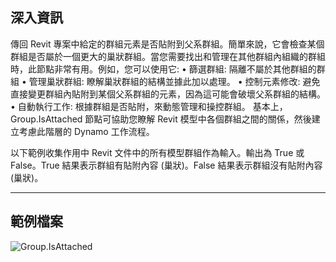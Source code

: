 ## 深入資訊
傳回 Revit 專案中給定的群組元素是否貼附到父系群組。簡單來說，它會檢查某個群組是否屬於一個更大的巢狀群組。當您需要找出和管理在其他群組內組織的群組時，此節點非常有用。例如，您可以使用它:
• 篩選群組: 隔離不屬於其他群組的群組
• 管理巢狀群組: 瞭解巢狀群組的結構並據此加以處理。
• 控制元素修改: 避免直接變更群組內貼附到某個父系群組的元素，因為這可能會破壞父系群組的結構。
• 自動執行工作: 根據群組是否貼附，來動態管理和操控群組。
基本上，Group.IsAttached 節點可協助您瞭解 Revit 模型中各個群組之間的關係，然後建立考慮此階層的 Dynamo 工作流程。

以下範例收集作用中 Revit 文件中的所有模型群組作為輸入。輸出為 True 或 False。True 結果表示群組有貼附內容 (巢狀)。False 結果表示群組沒有貼附內容 (巢狀)。

___
## 範例檔案

![Group.IsAttached](./Revit.Elements.Group.IsAttached_img.jpg)
